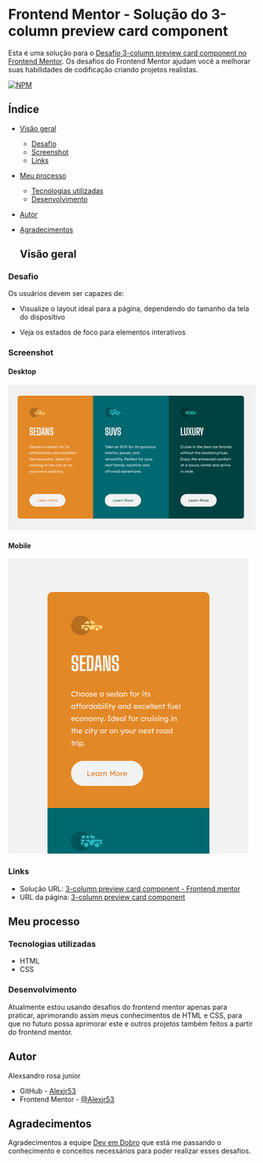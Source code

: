 # Frontend Mentor - Solução do 3-column preview card component

Esta é uma solução para o [Desafio 3-column preview card component no Frontend Mentor](https://www.frontendmentor.io/challenges/3column-preview-card-component-pH92eAR2-). Os desafios do Frontend Mentor ajudam você a melhorar suas habilidades de codificação criando projetos realistas.

[![NPM](https://img.shields.io/github/license/Alexjr53/3-column-preview-card-component)](https://github.com/Alexjr53/3-column-preview-card-component/blob/main/LICENSE)

## Índice

- [Visão geral](#visão-geral)
  - [Desafio](#desafio)
  - [Screenshot](#screenshot)
  - [Links](#links)
- [Meu processo](#meu-processo)
  - [Tecnologias utilizadas](#tecnologias-utilizadas)
  - [Desenvolvimento](#desenvolvimento)
- [Autor](#autor)
- [Agradecimentos](#agradecimentos)

  ## Visão geral

### Desafio

Os usuários devem ser capazes de:

- Visualize o layout ideal para a página, dependendo do tamanho da tela do dispositivo

- Veja os estados de foco para elementos interativos

### Screenshot
#### Desktop
![cartões](src/images/screenshot-desktop.gif)

#### Mobile
![cartões](src/images/screenshot-mobile.gif)

### Links

- Solução URL: [3-column preview card component - Frontend mentor](https://www.frontendmentor.io/solutions/3column-preview-card-component-EPAkzRLkuZ)
- URL da página: [3-column preview card component](https://alexjr53.github.io/3-column-preview-card-component/) 

## Meu processo

### Tecnologias utilizadas

- HTML
- CSS

### Desenvolvimento

Atualmente estou usando desafios do frontend mentor apenas para praticar, aprimorando assim meus conhecimentos de HTML e CSS, para que no futuro possa aprimorar este e outros projetos também feitos a partir do frontend mentor.

## Autor
Alexsandro rosa junior

- GitHub - [Alexjr53](https://github.com/Alexjr53)
- Frontend Mentor - [@Alexjr53](https://www.frontendmentor.io/profile/Alexjr53)

## Agradecimentos
Agradecimentos a equipe [Dev em Dobro](https://www.instagram.com/devemdobro/) que está me passando o conhecimento e conceitos necessários para poder realizar esses desafios.
